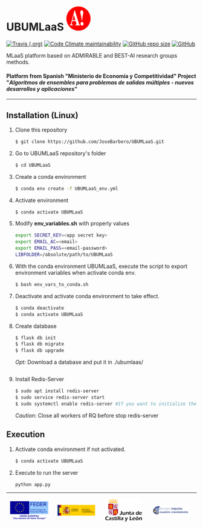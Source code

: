 # UBUMLaaS ![admirable-logo](ubumlaas/static/img/onlyA-32x32.svg)


[![Travis (.org)](https://img.shields.io/travis/JoseBarbero/UBUMLaaS?label=Travis%20CI&logo=travis-ci&logoColor=white&style=for-the-badge)](https://travis-ci.org/JoseBarbero/UBUMLaaS)
[![Code Climate maintainability](https://img.shields.io/codeclimate/maintainability/JoseBarbero/UBUMLaaS?logo=code-climate&style=for-the-badge)](https://codeclimate.com/github/JoseBarbero/UBUMLaaS)
[![GitHub repo size](https://img.shields.io/github/repo-size/JoseBarbero/UBUMLaaS?color=yellowgreen&logo=github&style=for-the-badge)](https://github.com/JoseBarbero/UBUMLaaS/archive/master.zip)
[![GitHub](https://img.shields.io/github/license/JoseBarbero/UBUMLaaS?logo=gnu&logoColor=white&style=for-the-badge)](https://github.com/JoseBarbero/UBUMLaaS/blob/master/LICENSE)

MLaaS platform based on ADMIRABLE and BEST-AI research groups methods.
#### Platform from Spanish "Ministerio de Economía y Competitividad" Project "*Algoritmos de ensembles para problemas de salidas múltiples - nuevos desarrollos y aplicaciones*"

---
## Installation (Linux)

1. Clone this repository
    ```bash
    $ git clone https://github.com/JoseBarbero/UBUMLaaS.git
    ```
1. Go to UBUMLaaS repository's folder
    ```bash
    $ cd UBUMLaaS
    ```
1. Create a conda environment
    ```bash
    $ conda env create -f UBUMLaaS_env.yml
    ```
1. Activate environment
    ```bash
    $ conda activate UBUMLaaS
    ```
1. Modify **env_variables.sh** with properly values
    ```bash 
    export SECRET_KEY=<app secret key>
    export EMAIL_AC=<email>
    export EMAIL_PASS=<email-password>
    LIBFOLDER=/absolute/path/to/UBUMLaaS
    ```
1. With the conda environment UBUMLaaS, execute the script to export environment variables when activate conda env.
    ```bash
    $ bash env_vars_to_conda.sh
    ```
1. Deactivate and activate conda environment to take effect.
    ```bash
    $ conda deactivate
    $ conda activate UBUMLaaS
    ```
1. Create database
    ```bash
    $ flask db init
    $ flask db migrate
    $ flask db upgrade
    ```
    *Opt:* 
    Download a database and put it in ./ubumlaas/
    ```
1. Install Redis-Server
    ```bash
    $ sudo apt install redis-server
    $ sudo service redis-server start
    $ sudo systemctl enable redis-server #If you want to initialize the service in startup
    ```
    *Caution*: Close all workers of RQ before stop redis-server

## Execution
1. Activate conda environment if not activated.
    ```bash
    $ conda activate UBUMLaaS
    ```
1.  Execute to run the server
    ```bash
    python app.py
    ```

---

<a href="https://ec.europa.eu/regional_policy/es/funding/erdf/"><img hspace="2%" align="center" width="20%" src="ubumlaas/static/img/FEDER.svg"></a>
<a href="http://www.mineco.gob.es/portal/site/mineco/"><img hspace="2%" align="center" width="20%" src="ubumlaas/static/img/MEC.svg"></a>
<a href="https://www.jcyl.es/"><img hspace="2%" align="center" width="20%" src="ubumlaas/static/img/JCYL.svg"></a>
<a href="https://www.educa.jcyl.es/universidad/es/fondos-europeos/fondo-europeo-desarrollo-regional-feder/"><img hspace="2%" align="center" width="20%" src="ubumlaas/static/img/JCYL_impulsa.svg"></a>

        

